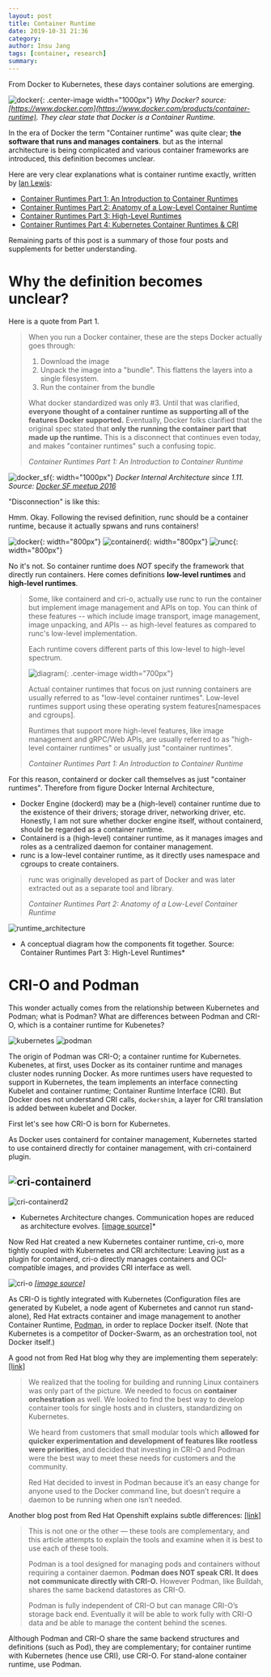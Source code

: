 ```yaml
---
layout: post
title: Container Runtime
date: 2019-10-31 21:36
category: 
author: Insu Jang
tags: [container, research]
summary: 
---
```


From Docker to Kubernetes, these days container solutions are emerging.

![docker](/assets/images/191031/docker.png){: .center-image width="1000px"}
*Why Docker? source: [https://www.docker.com](https://www.docker.com/products/container-runtime). They clear state that Docker is a Container Runtime.*

In the era of Docker the term "Container runtime" was quite clear; **the software that runs and manages containers**.
but as the internal architecture is being complicated and various container frameworks are introduced, this definition becomes unclear.

Here are very clear explanations what is container runtime exactly, written by [Ian Lewis](https://www.ianlewis.org):

- [Container Runtimes Part 1: An Introduction to Container Runtimes](https://www.ianlewis.org/en/container-runtimes-part-1-introduction-container-r)
- [Container Runtimes Part 2: Anatomy of a Low-Level Container Runtime](https://www.ianlewis.org/en/container-runtimes-part-2-anatomy-low-level-contai)
- [Container Runtimes Part 3: High-Level Runtimes](https://www.ianlewis.org/en/container-runtimes-part-3-high-level-runtimes)
- [Container Runtimes Part 4: Kubernetes Container Runtimes & CRI](https://www.ianlewis.org/en/container-runtimes-part-4-kubernetes-container-run)

Remaining parts of this post is a summary of those four posts and supplements for better understanding.

# Why the definition becomes unclear?

Here is a quote from Part 1.

> When you run a Docker container, these are the steps Docker actually goes through:
> 1. Download the image
> 2. Unpack the image into a "bundle". This flattens the layers into a single filesystem.
> 3. Run the container from the bundle
>
> What docker standardized was only #3. Until that was clarified, **everyone thought of a container runtime as supporting all of the features Docker supported.**
> Eventually, Docker folks clarified that the original spec stated that **only the running the container part that made up the runtime.**
> This is a disconnect that continues even today, and makes "container runtimes" such a confusing topic.
>
> *Container Runtimes Part 1: An Introduction to Container Runtime*

![docker_sf](/assets/images/191031/docker_dockersfmeetup.jpg){: width="1000px"}
*Docker Internal Architecture since 1.11. Source: [Docker SF meetup 2016](https://www.slideshare.net/Docker/docker-111-docker-sf-meetup)*

"Disconnection" is like this:

Hmm. Okay. Following the revised definition, runc should be a container runtime, because it actually spwans and runs containers!

![docker](/assets/images/191031/docker.png){: width="800px"}
![containerd](/assets/images/191031/containerd.png){: width="800px"}
![runc](/assets/images/191031/runc.png){: width="800px"}

No it's not. So container runtime does *NOT* specify the framework that directly run containers.
Here comes definitions **low-level runtimes** and **high-level runtimes**.

> Some, like containerd and cri-o, actually use runc to run the container but implement image management and APIs on top.
> You can think of these features -- which include image transport, image management, image unpacking, and APIs -- as high-level features as compared to runc's low-level implementation.
>
> Each runtime covers different parts of this low-level to high-level spectrum.
>
> ![diagram](/assets/images/191031/runtimes.png){: .center-image width="700px"}
>
> Actual container runtimes that focus on just running containers are usually referred to as "low-level container runtimes".
> Low-level runtimes support using these operating system features\[namespaces and cgroups\].
>
> Runtimes that support more high-level features, like image management and gRPC/Web APIs, are usually referred to as "high-level container runtimes" or usually just "container runtimes".
>
> *Container Runtimes Part 1: An Introduction to Container Runtime*


For this reason, containerd or docker call themselves as just "container runtimes".
Therefore from figure Docker Internal Architecture,

- Docker Engine (dockerd) may be a (high-level) container runtime due to the existence of their drivers; storage driver, networking driver, etc. Honestly, I am not sure whether docker engine itself, without containerd, should be regarded as a container runtime.
- Containerd is a (high-level) container runtime, as it manages images and roles as a centralized daemon for container management.
- runc is a low-level container runtime, as it directly uses namespace and cgroups to create containers.

> runc was originally developed as part of Docker and was later extracted out as a separate tool and library.
>
> *Container Runtimes Part 2: Anatomy of a Low-Level Container Runtime*

![runtime_architecture](/assets/images/191031/runtime-architecture.png)
* A conceptual diagram how the components fit together. Source: Container Runtimes Part 3: High-Level Runtimes*

# CRI-O and Podman
This wonder actually comes from the relationship between Kubernetes and Podman; what is Podman? What are differences between Podman and CRI-O, which is a container runtime for Kubenetes?

![kubernetes](/assets/images/191031/kubernetes.png)
![podman](/assets/images/191031/podman.png)

The origin of Podman was CRI-O; a container runtime for Kubernetes. Kubenetes, at first, uses Docker as its container runtime and manages cluster nodes running Docker. As more runtimes users have requested to support in Kubernetes, the team implements an interface connecting Kubelet and container runtime; Container Runtime Interface (CRI). But Docker does not understand CRI calls, `dockershim`, a layer for CRI translation is added between kubelet and Docker.

First let's see how CRI-O is born for Kubernetes.

As Docker uses containerd for container management, Kubernetes started to use containerd directly for container management, with cri-containerd plugin.

![cri-containerd](/assets/images/191031/cri-containerd.png)
-----------------------------
![cri-containerd2](/assets/images/191031/cri-containerd2.png)
* Kubernetes Architecture changes. Communication hopes are reduced as architecture evolves. [\[image source\]](https://kubernetes.io/blog/2018/05/24/kubernetes-containerd-integration-goes-ga/)*

Now Red Hat created a new Kubernetes container runtime, cri-o, more tightly coupled with Kubernetes and CRI architecture: Leaving just as a plugin for containerd, cri-o directly manages containers and OCI-compatible images, and provides CRI interface as well.

![cri-o](/assets/images/191031/cri-o.png)
*[\[image source\]](https://www.hwchiu.com/kubernetes-runtime-crio.html)*

As CRI-O is tightly integrated with Kubernetes (Configuration files are generated by Kubelet, a node agent of Kubernetes and cannot run stand-alone), Red Hat extracts container and image management to another Container Runtime, [Podman](https://podman.io), in order to replace Docker itself. (Note that Kubernetes is a competitor of Docker-Swarm, as an orchestration tool, not Docker itself.)

A good not from Red Hat blog why they are implementing them seperately: [\[link\]](https://www.redhat.com/en/blog/why-red-hat-investing-cri-o-and-podman)

> We realized that the tooling for building and running Linux containers was only part of the picture.
> We needed to focus on **container orchestration** as well. We looked to find the best way to develop container tools for single hosts and in clusters, standardizing on Kubernetes.
>
> We heard from customers that small modular tools which **allowed for quicker experimentation and development of features like rootless were priorities**, and decided that investing in CRI-O and Podman were the best way to meet these needs for customers and the community.
>
> Red Hat decided to invest in Podman because it’s an easy change for anyone used to the Docker command line, but doesn’t require a daemon to be running when one isn’t needed.

Another blog post from Red Hat Openshift explains subtle differences: [\[link\]](https://blog.openshift.com/crictl-vs-podman/)

> This is not one or the other — these tools are complementary, and this article attempts to explain the tools and examine when it is best to use each of these tools.
>
> Podman is a tool designed for managing pods and containers without requiring a container daemon.
> **Podman does NOT speak CRI. It does not communicate directly with CRI-O.**  However Podman, like Buildah, shares the same backend datastores as CRI-O.
>
> Podman is fully independent of CRI-O but can manage CRI-O’s storage back end. Eventually it will be able to work fully with CRI-O data and be able to manage the content behind the scenes.

Although Podman and CRI-O share the same backend structures and definitions (such as Pod), they are complementary; for container runtime with Kubernetes (hence use CRI), use CRI-O. For stand-alone container runtime, use Podman.